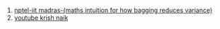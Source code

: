 1. <a href="https://www.youtube.com/watch?v=qlNDzNjR3eA&list=PLEAYkSg4uSQ1r-2XrJ_GBzzS6I-f8yfRU&index=68">nptel-iit madras-(maths intuition for how bagging reduces variance)</a>
2. <a href="https://www.youtube.com/watch?v=KIOeZ5cFZ50">youtube krish naik</a>

